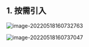 ## 1. 按需引入

![image-20220518160732763](C:\Users\zayn\AppData\Roaming\Typora\typora-user-images\image-20220518160732763.png)

![image-20220518160737047](C:\Users\zayn\AppData\Roaming\Typora\typora-user-images\image-20220518160737047.png)